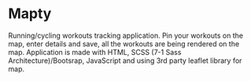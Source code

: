 # Mapty
Running/cycling workouts tracking application. Pin your workouts on the map, enter details and save, all the workouts are being rendered on the map. Application is made with HTML, SCSS (7-1 Sass Architecture)/Bootsrap, JavaScript and using 3rd party leaflet library for map.
